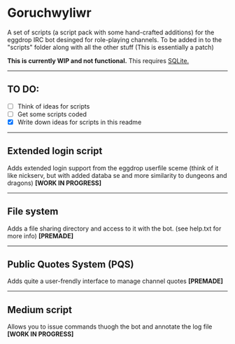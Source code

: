 Goruchwyliwr
============

A set of scripts (a script pack with some hand-crafted additions) for the eggdrop IRC bot desinged for role-playing channels. To be added in to the "scripts" folder along with all the other stuff
(This is essentially a patch)

**This is currently WIP  and not functional.**
This requires [SQLite.](https://sqlite.org/ "To their website")
***
TO DO:
------

- [ ]  Think of ideas for scripts
- [ ]  Get some scripts coded
- [x]  Write down ideas for scripts in this readme
*****
Extended login script
---------------------
Adds extended login support from the eggdrop userfile sceme (think of it like nickserv, but with added databa
se and more similarity to dungeons and dragons)
**[WORK IN PROGRESS]**

*****
File system
-----------
Adds a file sharing directory and access to it with the bot.
(see help.txt for more info)
**[PREMADE]**
*****
Public Quotes System (PQS)
--------------------------
Adds quite a user-frendly interface to manage channel quotes
**[PREMADE]**
*****
Medium script
-------------
Allows you to issue commands thuogh the bot and annotate the log file
**[WORK IN PROGRESS]**

